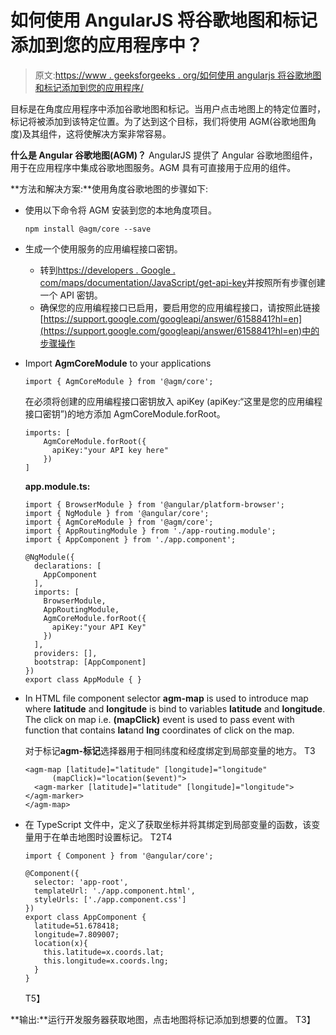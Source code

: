 # 如何使用 AngularJS 将谷歌地图和标记添加到您的应用程序中？

> 原文:[https://www . geeksforgeeks . org/如何使用 angularjs 将谷歌地图和标记添加到您的应用程序/](https://www.geeksforgeeks.org/how-to-add-google-map-and-marker-to-your-application-using-angularjs/)

目标是在角度应用程序中添加谷歌地图和标记。当用户点击地图上的特定位置时，标记将被添加到该特定位置。为了达到这个目标，我们将使用 AGM(谷歌地图角度)及其组件，这将使解决方案非常容易。

**什么是 Angular 谷歌地图(AGM)？**
AngularJS 提供了 Angular 谷歌地图组件，用于在应用程序中集成谷歌地图服务。AGM 具有可直接用于应用的组件。

**方法和解决方案:**使用角度谷歌地图的步骤如下:

*   使用以下命令将 AGM 安装到您的本地角度项目。

    ```
    npm install @agm/core --save
    ```

*   生成一个使用服务的应用编程接口密钥。
    *   转到[https://developers . Google . com/maps/documentation/JavaScript/get-api-key](https://developers.google.com/maps/documentation/javascript/get-api-key)并按照所有步骤创建一个 API 密钥。
    *   确保您的应用编程接口已启用，要启用您的应用编程接口，请按照此链接[https://support.google.com/googleapi/answer/6158841?hl=en](https://support.google.com/googleapi/answer/6158841?hl=en)中的步骤操作
*   Import **AgmCoreModule** to your applications

    ```
    import { AgmCoreModule } from '@agm/core';
    ```

    在必须将创建的应用编程接口密钥放入 apiKey (apiKey:“这里是您的应用编程接口密钥”)的地方添加 AgmCoreModule.forRoot。

    ```
    imports: [
        AgmCoreModule.forRoot({
          apiKey:"your API key here"
        })
    ]

    ```

    **app.module.ts:**

    ```
    import { BrowserModule } from '@angular/platform-browser';
    import { NgModule } from '@angular/core';
    import { AgmCoreModule } from '@agm/core';
    import { AppRoutingModule } from './app-routing.module';
    import { AppComponent } from './app.component';

    @NgModule({
      declarations: [
        AppComponent
      ],
      imports: [
        BrowserModule,
        AppRoutingModule,
        AgmCoreModule.forRoot({
          apiKey:"your API Key"
        })
      ],
      providers: [],
      bootstrap: [AppComponent]
    })
    export class AppModule { }
    ```

*   In HTML file component selector **agm-map** is used to introduce map where **latitude** and **longitude** is bind to variables **latitude** and **longitude**. The click on map i.e. **(mapClick)** event is used to pass event with function that contains **lat**and **lng** coordinates of click on the map.

    对于标记**agm-标记**选择器用于相同纬度和经度绑定到局部变量的地方。
    T3

    ```
    <agm-map [latitude]="latitude" [longitude]="longitude" 
          (mapClick)="location($event)">
      <agm-marker [latitude]="latitude" [longitude]="longitude">
    </agm-marker>
    </agm-map>
    ```

*   在 TypeScript 文件中，定义了获取坐标并将其绑定到局部变量的函数，该变量用于在单击地图时设置标记。
    T2T4

    ```
    import { Component } from '@angular/core';

    @Component({
      selector: 'app-root',
      templateUrl: './app.component.html',
      styleUrls: ['./app.component.css']
    })
    export class AppComponent {
      latitude=51.678418;
      longitude=7.809007;
      location(x){
        this.latitude=x.coords.lat;
        this.longitude=x.coords.lng;
      }
    }
    ```

    T5】

**输出:**运行开发服务器获取地图，点击地图将标记添加到想要的位置。
T3】
